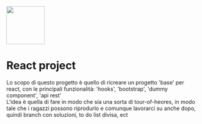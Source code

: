 <img src="https://user-images.githubusercontent.com/66789080/179777872-875ab38b-816d-4a2d-ae9a-aa35010973f3.png" width="100px" />

# React project
Lo scopo di questo progetto è quello di ricreare un progetto 'base' per react, con le principali funzionalità: 'hooks', 'bootstrap', 'dummy component', 'api rest'
<br>
L'idea è quella di fare in modo che sia una sorta di tour-of-heores, in modo tale che i ragazzi possono riprodurlo e comunque lavorarci su anche dopo, quindi branch con soluzioni, to do list divisa, ect
